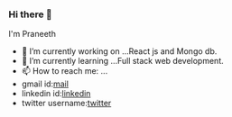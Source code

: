 ### Hi there 👋
I'm Praneeth
- 🔭 I’m currently working on ...React js and Mongo db.
- 🌱 I’m currently learning ...Full stack web development.
- 📫 How to reach me: ...
- gmail id:[mail](mailmetopranee@gmail.com)
- linkedin id:[linkedin](linkedin.com/in/praneethkasamsetty)
- twitter username:[twitter](@mailmetopranee)
